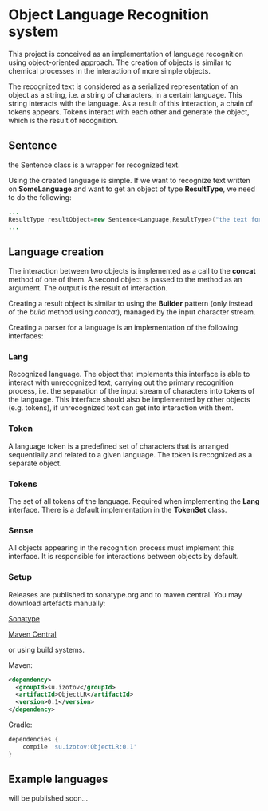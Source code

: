 # Object Language Recognition system

This project is conceived as an implementation of language recognition using 
object-oriented approach. The creation of objects is similar to chemical 
processes in the interaction of more simple objects.

The recognized text is considered as a serialized representation of an object as a string, i.e. a
 string of characters, in a certain language. This string interacts with the language. As a 
 result of this interaction, a chain of tokens appears. Tokens interact with each other and 
 generate the object, which is the result of recognition. 

## Sentence
the Sentence class is a wrapper for recognized text.

Using the created language is simple. If we want to recognize text written on **SomeLanguage** and 
want to get an object of type **ResultType**, we need to do the following:

```java
...
ResultType resultObject=new Sentence<Language,ResultType>("the text for recognition", new SomeLanguage()).toObject();
...
```

## Language creation

The interaction between two objects is implemented as a call to the **concat** method of one of them.
 A second object is passed to the method as an argument. The output is the result of interaction.
 
 Creating a result object is similar to using the **Builder** pattern (only instead of the 
 *build* method using *concat*), managed by the input character stream.
 
Creating a parser for a language is an implementation of the following interfaces:

### Lang
Recognized language. The object that implements this interface is able to interact with 
unrecognized text, carrying out the primary recognition process, i.e. the separation of 
the input stream of characters into tokens of the language.
This interface should also be implemented by other objects (e.g. tokens), if unrecognized text 
can get into interaction with them.
### Token
A language token is a predefined set of characters that is arranged sequentially and related to 
a given language. The token is recognized as a separate object.
### Tokens
The set of all tokens of the language. Required when implementing the **Lang** interface. There
  is a default implementation in the **TokenSet** class.

### Sense
All objects appearing in the recognition process must implement this interface. It is responsible
 for interactions between objects by default.

### Setup

Releases are published to sonatype.org and to maven central. You may download artefacts manually:

[Sonatype](https://oss.sonatype.org/content/groups/staging/su/izotov/ObjectLR/)

[Maven Central](http://repo1.maven.org/maven2/su/izotov/ObjectLR/)

or using build systems.

Maven:

```xml
<dependency>
  <groupId>su.izotov</groupId>
  <artifactId>ObjectLR</artifactId>
  <version>0.1</version>
</dependency>
```

Gradle:

```groovy
dependencies {
    compile 'su.izotov:ObjectLR:0.1'
}
```
 
## Example languages

will be published soon...

